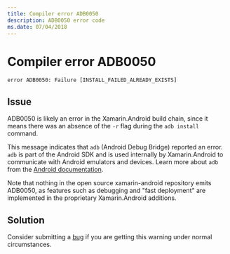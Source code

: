 ```yaml
---
title: Compiler error ADB0050
description: ADB0050 error code
ms.date: 07/04/2018
---
```

# Compiler error ADB0050

```
error ADB0050: Failure [INSTALL_FAILED_ALREADY_EXISTS]
```

## Issue

ADB0050 is likely an error in the Xamarin.Android build chain, since
it means there was an absence of the `-r` flag during the
`adb install` command.

This message indicates that `adb` (Android Debug Bridge) reported an
error. `adb` is part of the Android SDK and is used internally by
Xamarin.Android to communicate with Android emulators and devices.
Learn more about `adb` from the [Android documentation][adb].

Note that nothing in the open source xamarin-android repository
emits ADB0050, as features such as debugging and "fast deployment"
are implemented in the proprietary Xamarin.Android additions.

## Solution

Consider submitting a [bug][bug] if you are getting this warning under
normal circumstances.

[adb]: https://developer.android.com/studio/command-line/adb
[bug]: https://github.com/xamarin/xamarin-android/wiki/Submitting-Bugs,-Feature-Requests,-and-Pull-Requests
